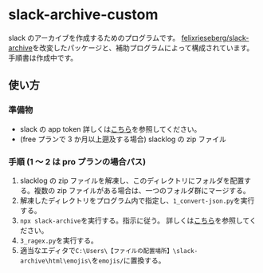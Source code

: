 # slack-archive-custom

slack のアーカイブを作成するためのプログラムです。
[felixrieseberg/slack-archive](https://github.com/felixrieseberg/slack-archive)を改変したパッケージと、補助プログラムによって構成されています。
手順書は作成中です。

## 使い方

### 準備物

- slack の app token
  詳しくは[こちら](https://github.com/felixrieseberg/slack-archive)を参照してください。
- (free プランで 3 か月以上遡及する場合)
  slacklog の zip ファイル

### 手順 (1 ～ 2 は pro プランの場合パス)

1. slacklog の zip ファイルを解凍し、このディレクトリにフォルダを配置する。複数の zip ファイルがある場合は、一つのフォルダ群にマージする。
2. 解凍したディレクトリをプログラム内で指定し、`1_convert-json.py`を実行する。
3. `npx slack-archive`を実行する。指示に従う。
   詳しくは[こちら](https://github.com/felixrieseberg/slack-archive)を参照してください。
4. `3_ragex.py`を実行する。
5. 適当なエディタで`C:\Users\【ファイルの配置場所】\slack-archive\html\emojis\`を`emojis/`に置換する。
